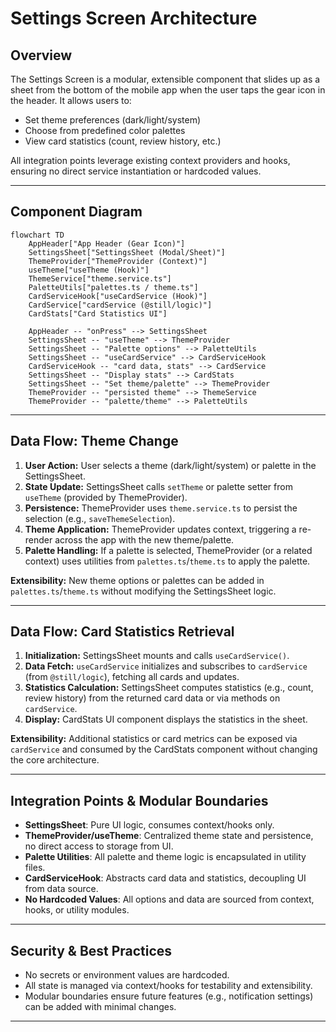# Settings Screen Architecture

## Overview

The Settings Screen is a modular, extensible component that slides up as a sheet from the bottom of the mobile app when the user taps the gear icon in the header. It allows users to:
- Set theme preferences (dark/light/system)
- Choose from predefined color palettes
- View card statistics (count, review history, etc.)

All integration points leverage existing context providers and hooks, ensuring no direct service instantiation or hardcoded values.

---

## Component Diagram

```mermaid
flowchart TD
    AppHeader["App Header (Gear Icon)"]
    SettingsSheet["SettingsSheet (Modal/Sheet)"]
    ThemeProvider["ThemeProvider (Context)"]
    useTheme["useTheme (Hook)"]
    ThemeService["theme.service.ts"]
    PaletteUtils["palettes.ts / theme.ts"]
    CardServiceHook["useCardService (Hook)"]
    CardService["cardService (@still/logic)"]
    CardStats["Card Statistics UI"]

    AppHeader -- "onPress" --> SettingsSheet
    SettingsSheet -- "useTheme" --> ThemeProvider
    SettingsSheet -- "Palette options" --> PaletteUtils
    SettingsSheet -- "useCardService" --> CardServiceHook
    CardServiceHook -- "card data, stats" --> CardService
    SettingsSheet -- "Display stats" --> CardStats
    SettingsSheet -- "Set theme/palette" --> ThemeProvider
    ThemeProvider -- "persisted theme" --> ThemeService
    ThemeProvider -- "palette/theme" --> PaletteUtils
```

---

## Data Flow: Theme Change

1. **User Action:** User selects a theme (dark/light/system) or palette in the SettingsSheet.
2. **State Update:** SettingsSheet calls `setTheme` or palette setter from `useTheme` (provided by ThemeProvider).
3. **Persistence:** ThemeProvider uses `theme.service.ts` to persist the selection (e.g., `saveThemeSelection`).
4. **Theme Application:** ThemeProvider updates context, triggering a re-render across the app with the new theme/palette.
5. **Palette Handling:** If a palette is selected, ThemeProvider (or a related context) uses utilities from `palettes.ts`/`theme.ts` to apply the palette.

**Extensibility:** New theme options or palettes can be added in `palettes.ts`/`theme.ts` without modifying the SettingsSheet logic.

---

## Data Flow: Card Statistics Retrieval

1. **Initialization:** SettingsSheet mounts and calls `useCardService()`.
2. **Data Fetch:** `useCardService` initializes and subscribes to `cardService` (from `@still/logic`), fetching all cards and updates.
3. **Statistics Calculation:** SettingsSheet computes statistics (e.g., count, review history) from the returned card data or via methods on `cardService`.
4. **Display:** CardStats UI component displays the statistics in the sheet.

**Extensibility:** Additional statistics or card metrics can be exposed via `cardService` and consumed by the CardStats component without changing the core architecture.

---

## Integration Points & Modular Boundaries

- **SettingsSheet**: Pure UI logic, consumes context/hooks only.
- **ThemeProvider/useTheme**: Centralized theme state and persistence, no direct access to storage from UI.
- **Palette Utilities**: All palette and theme logic is encapsulated in utility files.
- **CardServiceHook**: Abstracts card data and statistics, decoupling UI from data source.
- **No Hardcoded Values**: All options and data are sourced from context, hooks, or utility modules.

---

## Security & Best Practices

- No secrets or environment values are hardcoded.
- All state is managed via context/hooks for testability and extensibility.
- Modular boundaries ensure future features (e.g., notification settings) can be added with minimal changes.

---